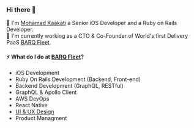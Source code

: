 ### Hi there 👋
💬 I'm [Mohamad Kaakati](http://www.kaakati.me/) a Senior iOS Developer and a Ruby on Rails Developer. <br/>
💬 I'm currently working as a CTO & Co-Founder of World's first Delivery PaaS [BARQ Fleet](https://www.barqfleet.com/).

#### ⚡ What do I do at [BARQ Fleet](https://www.barqfleet.com/)?
- iOS Development
- Ruby On Rails Development (Backend, Front-end)
- Backend Development (GraphQL, RESTful)
- GraphQL & Apollo Client
- AWS DevOps
- React Native
- [UI & UX Design](https://www.dribbble.com/kaakati)
- Product Managment

<!--
**Kaakati/Kaakati** is a ✨ _special_ ✨ repository because its `README.md` (this file) appears on your GitHub profile.

Here are some ideas to get you started:

- 🔭 I’m currently working on ...
- 🌱 I’m currently learning ...
- 👯 I’m looking to collaborate on ...
- 🤔 I’m looking for help with ...
- 💬 Ask me about ...
- 📫 How to reach me: ...
- 😄 Pronouns: ...
- ⚡ Fun fact: ...
-->
